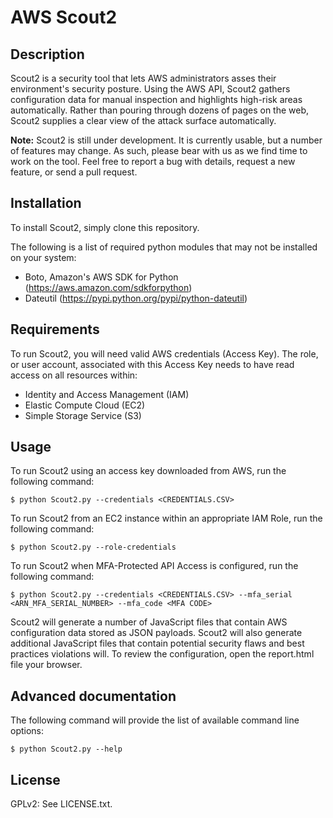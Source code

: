 AWS Scout2
==========

## Description

Scout2 is a security tool that lets AWS administrators asses their environment's
security posture. Using the AWS API, Scout2 gathers configuration data for
manual inspection and highlights high-risk areas automatically. Rather than
pouring through dozens of pages on the web, Scout2 supplies a clear view of the
attack surface automatically.

**Note:** Scout2 is still under development. It is currently usable, but a
number of features may change. As such, please bear with us as we find time to
work on the tool. Feel free to report a bug with details, request a new feature,
or send a pull request.

## Installation

To install Scout2, simply clone this repository.

The following is a list of required python modules that may not be installed on
your system:

* Boto, Amazon's AWS SDK for Python (https://aws.amazon.com/sdkforpython)
* Dateutil (https://pypi.python.org/pypi/python-dateutil)

## Requirements

To run Scout2, you will need valid AWS credentials (Access Key). The role, or
user account, associated with this Access Key needs to have read access on all
resources within:

* Identity and Access Management (IAM)
* Elastic Compute Cloud (EC2)
* Simple Storage Service (S3)

## Usage

To run Scout2 using an access key downloaded from AWS, run the following command:

    $ python Scout2.py --credentials <CREDENTIALS.CSV>

To run Scout2 from an EC2 instance within an appropriate IAM Role, run the following command:

    $ python Scout2.py --role-credentials

To run Scout2 when MFA-Protected API Access is configured, run the following command:

    $ python Scout2.py --credentials <CREDENTIALS.CSV> --mfa_serial <ARN_MFA_SERIAL_NUMBER> --mfa_code <MFA CODE>

Scout2 will generate a number of JavaScript files that contain AWS configuration
data stored as JSON payloads. Scout2 will also generate additional JavaScript
files that contain potential security flaws and best practices violations will.
To review the configuration, open the report.html file your browser.

## Advanced documentation

The following command will provide the list of available command line options:

    $ python Scout2.py --help

## License

GPLv2: See LICENSE.txt.
